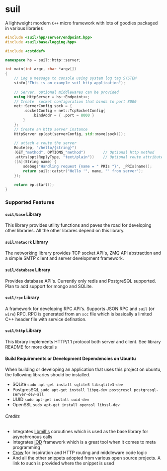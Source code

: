 # suil
A lightweight mordern `C++` micro framework with lots of goodies packaged in various libraries

```c++
#include <suil/hpp/server/endpoint.hpp>
#include <suil/base/logging.hpp>

#include <cstddef>

namespace hs = suil::http::server;

int main(int argc, char *argv[])
{
    // Log a message to console using system log tag SYSTEM
    sinfo("This is an example suil http application");
    
    // Server, optional middlewares can be provided
    using HttpServer = hs::Endpoint<>;
    // Create  socket configuration that binds to port 8000
    net::ServerConfig sock = {
        .socketConfig = net::TcpSocketConfig{
            .bindAddr = { .port = 8000 }
        }
    };
    // Create an http server instance
    HttpServer ep(opt(serverConfig, std::move(sock)));
    
    // attach a route the server
    Route(ep, "/hello/{string}")
    (GET_"method", OPTIONS_"method")        // Optional http method
    .attrs(opt(ReplyType, "text/plain"))    // Optional route attribute
    ([&](String name) {
        sdebug("Handling request {name = " PRIs "}", _PRIs(name));
        return suil::catstr("Hello '", name, "' from server");
    });
    
    return ep.start();
}
```

### Supported Features
#### `suil/base` Library
This library provides utility functions and paves the road for developing other libraries. All the other librares
depend on this library.

#### `suil/network` Library
The networking library provides TCP socket API's, ZMQ API abstraction and a simple SMTP client and server development
framework.

#### `suil/database` Library
Provides database API's. Currently only redis and PostgreSQL supported. Plan to add support for mongo and SQLite.

#### `suil/rpc` Library
A framework for developing RPC API's. Supports JSON RPC and `suil` (or `wire`) RPC. RPC is generated from an `scc` file which is basically
a limited C++ header file with service defination.

#### `suil/http` Library
This library implements HTTP/1.1 protocol both server and client. See library README for more details

#### Build Requirements or Development Dependencies on Ubuntu
When building or developing an application that uses this project on ubuntu, the
following libraries should be installed.

* SQLite
  `sudo apt-get install sqlite3 libsqlite3-dev`
* PostgresSQL
  `sudo apt-get install libpq-dev postgresql postgresql-server-dev-all`
* UUID
  `sudo apt-get install uuid-dev`
* OpenSSL
  `sudo apt-get install openssl libssl-dev`
  
###### Credits 
* Integrates [libmill's](https://github.com/sustrik/libmill) coroutines which is used as the base library for
  asynchronous calls
* Integrates [IOD](https://github.com/matt-42/iod) framework which is a great tool when it comes to meta programming
* [Crow](https://github.com/ipkn/crow) for inspiration and HTTP routing and middleware code logic
* And all the other snippets adopted from various open source projects. A link to such is provided where the snippet
is used
